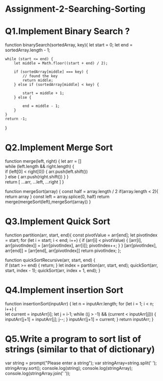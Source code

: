 # Assignment-2-Searching-Sorting

# Q1.Implement Binary Search ?

function binarySearch(sortedArray, key){
    let start = 0;
    let end = sortedArray.length - 1;

    while (start <= end) {
        let middle = Math.floor((start + end) / 2);

        if (sortedArray[middle] === key) {
            // found the key
            return middle;
        } else if (sortedArray[middle] < key) {
            
            start = middle + 1;
        } else {
            
            end = middle - 1;
        }
    }
    return -1;
}

# Q2.Implement Merge Sort

function merge(left, right) {
    let arr = []   
    while (left.length && right.length) {        
        if (left[0] < right[0]) {
            arr.push(left.shift())  
        } else {
            arr.push(right.shift()) 
        }
    }    
    return [ ...arr, ...left, ...right ]
}

function mergeSort(array) {
  const half = array.length / 2
  if(array.length < 2){
    return array 
  }
  const left = array.splice(0, half)
  return merge(mergeSort(left),mergeSort(array))
}

# Q3.Implement Quick Sort

function partition(arr, start, end){
    const pivotValue = arr[end];
    let pivotIndex = start; 
    for (let i = start; i < end; i++) {
        if (arr[i] < pivotValue) {
        [arr[i], arr[pivotIndex]] = [arr[pivotIndex], arr[i]];
        pivotIndex++;
        }
    }
    [arr[pivotIndex], arr[end]] = [arr[end], arr[pivotIndex]] 
    return pivotIndex;
};

function quickSortRecursive(arr, start, end) {    
    if (start >= end) {
        return;
    }
    let index = partition(arr, start, end);
    quickSort(arr, start, index - 1);
    quickSort(arr, index + 1, end);
}

# Q4.Implement insertion Sort

function insertionSort(inputArr) {
    let n = inputArr.length;
        for (let i = 1; i < n; i++) {   
         let current = inputArr[i];
            let j = i-1; 
            while ((j > -1) && (current < inputArr[j])) {
                inputArr[j+1] = inputArr[j];
                j--;
            }
            inputArr[j+1] = current;
        }
    return inputArr;
}

# Q5.Write a program to sort list of strings (similar to that of dictionary)

var string = prompt("Please enter a string");
var stringArray=string.split(' ');
stringArray.sort();
console.log(string);
console.log(stringArray);
console.log(stringArray.join(' '));

